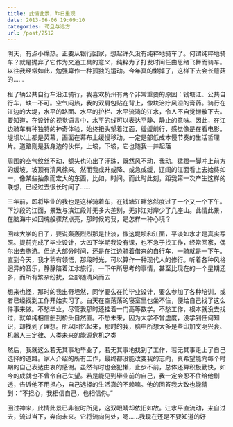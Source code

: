 ```yaml
---
title: 此情此景，昨日重现
date: 2013-06-06 19:09:10
categories: 苟且与远方
url: /post/2512
---
```


阴天，有点小燥热。正要从银行回家，想起许久没有纯粹地骑车了。何谓纯粹地骑车？就是抛弃了它作为交通工具的意义，纯粹为了打发时间任由思绪飞舞而骑车。以往我经常如此，勉强算作一种孤独的运动。今年真的懒掉了，这样下去会长蘑菇的……

租了辆公共自行车沿江骑行，我喜欢杭州有两个非常重要的原因：钱塘江、公共自行车，缺一不可。空气闷热，我的双肩包贴在背上，像块治疗风湿的膏药。骑行在江边的大堤，水平的路面、水平的护栏、水平流淌的江水，令人不自觉懒散下去。要知道，在设计的视觉语言中，水平的线可以表达平静、静止的意味。因此，在江边骑车有种独特的神奇体验，始终扭头望着江面，缓缓前行，感觉像是在看电影。堤坝以上都是荧幕，画面在幕布上缓慢移动，一定是部低成本慢节奏的生活哲理片。道路则是我身边的伙伴，上坡，下坡，它也随我一并起落

周围的空气纹丝不动，额头也沁出了汗珠，既然风不动，我动。猛蹬一脚冲上前方的缓坡，坡顶有清风徐来。然而我或升或降、或急或缓，辽阔的江面看上去始终如一，像某些抽象而宏大的东西，比如，时间。而此时此刻，距我第一次产生这样的联想，已经过去很长时间了……

三年前，即将毕业的我也是这样骑着车，在钱塘江畔悠然度过了一个又一个下午。下沙段的江面，景致与滨江段并无多大差别，无非江对岸少了几座山。此情此景，在脑海中如回魂般骤然点亮，那时候的我，是怎样一种心境？

回味大学的日子，要说轰轰烈烈那是扯淡，像这堤坝和江面，平淡如水才是真实写照。提前完成了毕业设计，大四下学期我没有课，也不急于找工作，经常回家，偶尔出去旅游。但绝大部分时间，还是在江边骑着借来的自行车，一骑就是一下午。直到今天，我才稍有领悟，那段时光，可以算作一种现代人的修行。听着各种风格迥异的音乐，静静陪着江水旅行，一下午所思考的事情，甚至比现在的一个星期还多，而所有繁杂纷扰，全部随清风而去

想来也怪，那时的我出奇坦然，同学要么在忙毕业设计，要么参加了各种培训，或者已经找到工作开始实习了。白天在空荡荡的寝室里也坐不住，便给自己找了这么件事来做。不愁毕业，尽管我那时还挂着一门高等数学。不愁工作，根本就没去找过，就单纯相信船到桥头自然直。不愁未来，因为大学不曾虚度，没学到任何知识，却找到了理想。所以回忆起来，那时的我，脑中所想大多是些印加文明兴衰、机器人三定律、人类未来的能源危机之类

然后，我就这么若无其事地毕业了，若无其事地找到了工作，若无其事走上了自己选择的道路。家人介绍的所有工作，最终都没能改变我的志向，真希望能向每个时期的自己表达由衷的感谢。虽然有时也会犯懒，止步不前，总体还算积极勤快，如今的成就也不曾令自己失望。若是能见到毕业前的自己，我一定会忍不住给他剧透，告诉他不用担心，自己选择的生活真的不赖嘛。他的回答我大致也能猜到：“不担心，我相信自己，也相信你。”

回过神来，此情此景已非彼时所见，这双眼睛却依旧如故。江水平直流动，来自过去，流过当下，奔向未来。它将流向何处，嗯……我现在还是不要知道的好